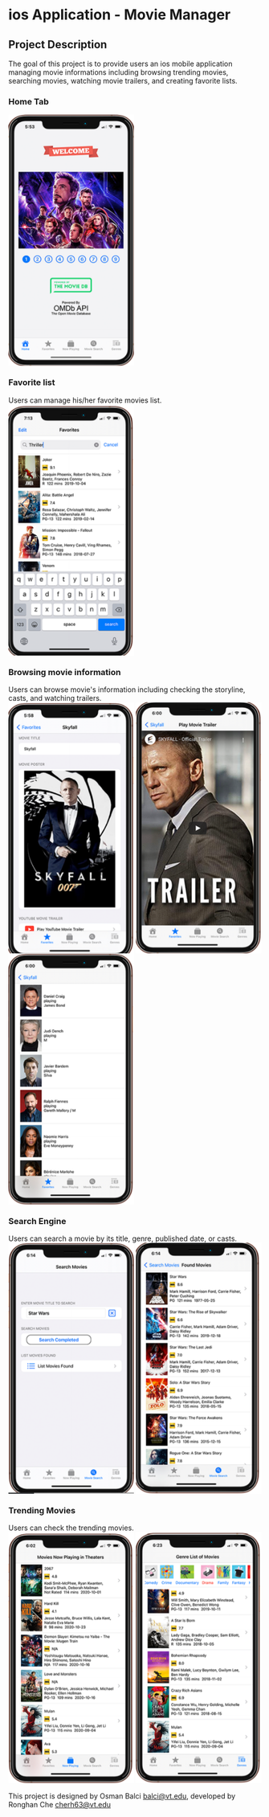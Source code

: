 # ios Application - Movie Manager
## Project Description
The goal of this project is to provide users an ios mobile application managing movie informations including browsing trending movies, searching movies,
watching movie trailers, and creating favorite lists.
### Home Tab
  <img src="https://github.com/RonghanChe/Movie-Manager-/blob/master/Images/Capture1.PNG" width="250" height="500" align="middle"/> <br />
### Favorite list
  Users can manage his/her favorite movies list.<br />
  <img src="https://github.com/RonghanChe/Movie-Manager-/blob/master/Images/Capture2.PNG" width="250" height="500" align="middle"/> <br />
### Browsing movie information 
  Users can browse movie's information including checking the storyline, casts, and watching trailers. <br />
  <img src="https://github.com/RonghanChe/Movie-Manager-/blob/master/Images/Capture7.PNG" width="250" height="500" align="middle"/>
  <img src="https://github.com/RonghanChe/Movie-Manager-/blob/master/Images/Capture8.PNG" width="250" height="500" align="middle"/>
  <img src="https://github.com/RonghanChe/Movie-Manager-/blob/master/Images/Capture3.PNG" width="250" height="500" align="middle"/>
### Search Engine
  Users can search a movie by its title, genre, published date, or casts.<br />
  <img src="https://github.com/RonghanChe/Movie-Manager-/blob/master/Images/Capture6.PNG" width="250" height="500" align="middle"/>
  <img src="https://github.com/RonghanChe/Movie-Manager-/blob/master/Images/Capture9.PNG" width="250" height="500" align="middle"/>
### Trending Movies
  Users can check the trending movies.<br />
  <img src="https://github.com/RonghanChe/Movie-Manager-/blob/master/Images/Capture4.PNG" width="250" height="500" align="middle"/>
  <img src="https://github.com/RonghanChe/Movie-Manager-/blob/master/Images/Capture5.PNG" width="250" height="500" align="middle"/><br /><br />
This project is designed by Osman Balci    balci@vt.edu, developed by Ronghan Che cherh63@vt.edu
